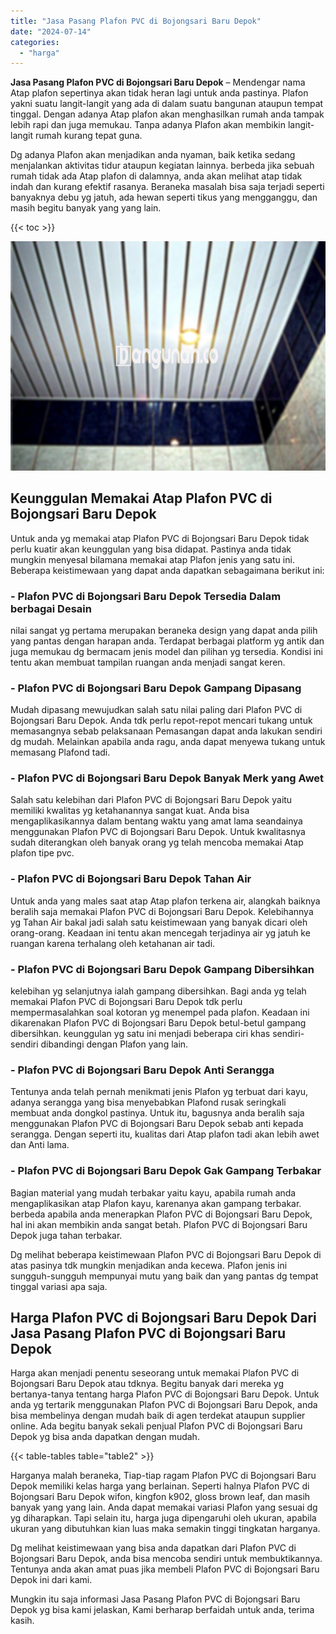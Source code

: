 ```yaml
---
title: "Jasa Pasang Plafon PVC di Bojongsari Baru Depok"
date: "2024-07-14"
categories: 
  - "harga"
---
```


**Jasa Pasang Plafon PVC di Bojongsari Baru Depok** – Mendengar nama Atap plafon sepertinya akan tidak heran lagi untuk anda pastinya. Plafon yakni suatu langit-langit yang ada di dalam suatu bangunan ataupun tempat tinggal. Dengan adanya Atap plafon akan menghasilkan rumah anda tampak lebih rapi dan juga memukau. Tanpa adanya Plafon akan membikin langit-langit rumah kurang tepat guna.

Dg adanya Plafon akan menjadikan anda nyaman, baik ketika sedang menjalankan aktivitas tidur ataupun kegiatan lainnya. berbeda jika sebuah rumah tidak ada Atap plafon di dalamnya, anda akan melihat atap tidak indah dan kurang efektif rasanya. Beraneka masalah bisa saja terjadi seperti banyaknya debu yg jatuh, ada hewan seperti tikus yang mengganggu, dan masih begitu banyak yang yang lain.

{{< toc >}}

![Jasa Pasang Plafon PVC di Bojongsari Baru Depok](/images/flafond-pvc-murah24.png)

## Keunggulan Memakai Atap Plafon PVC di Bojongsari Baru Depok

Untuk anda yg memakai atap Plafon PVC di Bojongsari Baru Depok tidak perlu kuatir akan keunggulan yang bisa didapat. Pastinya anda tidak mungkin menyesal bilamana memakai atap Plafon jenis yang satu ini. Beberapa keistimewaan yang dapat anda dapatkan sebagaimana berikut ini:

### \- Plafon PVC di Bojongsari Baru Depok Tersedia Dalam berbagai Desain

nilai sangat yg pertama merupakan beraneka design yang dapat anda pilih yang pantas dengan harapan anda. Terdapat berbagai platform yg antik dan juga memukau dg bermacam jenis model dan pilihan yg tersedia. Kondisi ini tentu akan membuat tampilan ruangan anda menjadi sangat keren.

### \- Plafon PVC di Bojongsari Baru Depok Gampang Dipasang

Mudah dipasang mewujudkan salah satu nilai paling dari Plafon PVC di Bojongsari Baru Depok. Anda tdk perlu repot-repot mencari tukang untuk memasangnya sebab pelaksanaan Pemasangan dapat anda lakukan sendiri dg mudah. Melainkan apabila anda ragu, anda dapat menyewa tukang untuk memasang Plafond tadi.

### \- Plafon PVC di Bojongsari Baru Depok Banyak Merk yang Awet

Salah satu kelebihan dari Plafon PVC di Bojongsari Baru Depok yaitu memiliki kwalitas yg ketahanannya sangat kuat. Anda bisa mengaplikasikannya dalam bentang waktu yang amat lama seandainya menggunakan Plafon PVC di Bojongsari Baru Depok. Untuk kwalitasnya sudah diterangkan oleh banyak orang yg telah mencoba memakai Atap plafon tipe pvc.

### \- Plafon PVC di Bojongsari Baru Depok Tahan Air

Untuk anda yang males saat atap Atap plafon terkena air, alangkah baiknya beralih saja memakai Plafon PVC di Bojongsari Baru Depok. Kelebihannya yg Tahan Air bakal jadi salah satu keistimewaan yang banyak dicari oleh orang-orang. Keadaan ini tentu akan mencegah terjadinya air yg jatuh ke ruangan karena terhalang oleh ketahanan air tadi.

### \- Plafon PVC di Bojongsari Baru Depok Gampang Dibersihkan

kelebihan yg selanjutnya ialah gampang dibersihkan. Bagi anda yg telah memakai Plafon PVC di Bojongsari Baru Depok tdk perlu mempermasalahkan soal kotoran yg menempel pada plafon. Keadaan ini dikarenakan Plafon PVC di Bojongsari Baru Depok betul-betul gampang dibersihkan. keunggulan yg satu ini menjadi beberapa ciri khas sendiri-sendiri dibandingi dengan Plafon yang lain.

### \- Plafon PVC di Bojongsari Baru Depok Anti Serangga

Tentunya anda telah pernah menikmati jenis Plafon yg terbuat dari kayu, adanya serangga yang bisa menyebabkan Plafond rusak seringkali membuat anda dongkol pastinya. Untuk itu, bagusnya anda beralih saja menggunakan Plafon PVC di Bojongsari Baru Depok sebab anti kepada serangga. Dengan seperti itu, kualitas dari Atap plafon tadi akan lebih awet dan Anti lama.

### \- Plafon PVC di Bojongsari Baru Depok Gak Gampang Terbakar

Bagian material yang mudah terbakar yaitu kayu, apabila rumah anda mengaplikasikan atap Plafon kayu, karenanya akan gampang terbakar. berbeda apabila anda menerapkan Plafon PVC di Bojongsari Baru Depok, hal ini akan membikin anda sangat betah. Plafon PVC di Bojongsari Baru Depok juga tahan terbakar.

Dg melihat beberapa keistimewaan Plafon PVC di Bojongsari Baru Depok di atas pasinya tdk mungkin menjadikan anda kecewa. Plafon jenis ini sungguh-sungguh mempunyai mutu yang baik dan yang pantas dg tempat tinggal variasi apa saja.

## Harga Plafon PVC di Bojongsari Baru Depok Dari Jasa Pasang Plafon PVC di Bojongsari Baru Depok

Harga akan menjadi penentu seseorang untuk memakai Plafon PVC di Bojongsari Baru Depok atau tdknya. Begitu banyak dari mereka yg bertanya-tanya tentang harga Plafon PVC di Bojongsari Baru Depok. Untuk anda yg tertarik menggunakan Plafon PVC di Bojongsari Baru Depok, anda bisa membelinya dengan mudah baik di agen terdekat ataupun supplier online. Ada begitu banyak sekali penjual Plafon PVC di Bojongsari Baru Depok yg bisa anda dapatkan dengan mudah.

{{< table-tables table="table2" >}}

Harganya malah beraneka, Tiap-tiap ragam Plafon PVC di Bojongsari Baru Depok memiliki kelas harga yang berlainan. Seperti halnya Plafon PVC di Bojongsari Baru Depok wifon, kingfon k902, gloss brown leaf, dan masih banyak yang yang lain. Anda dapat memakai variasi Plafon yang sesuai dg yg diharapkan. Tapi selain itu, harga juga dipengaruhi oleh ukuran, apabila ukuran yang dibutuhkan kian luas maka semakin tinggi tingkatan harganya.

Dg melihat keistimewaan yang bisa anda dapatkan dari Plafon PVC di Bojongsari Baru Depok, anda bisa mencoba sendiri untuk membuktikannya. Tentunya anda akan amat puas jika membeli Plafon PVC di Bojongsari Baru Depok ini dari kami.

Mungkin itu saja informasi Jasa Pasang Plafon PVC di Bojongsari Baru Depok yg bisa kami jelaskan, Kami berharap berfaidah untuk anda, terima kasih.
